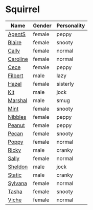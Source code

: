 # Squirrel

|Name|Gender|Personality|
|---|---|---|
|[AgentS](./agents)|female|peppy|
|[Blaire](./blaire)|female|snooty|
|[Cally](./cally)|female|normal|
|[Caroline](./caroline)|female|normal|
|[Cece](./cece)|female|peppy|
|[Filbert](./filbert)|male|lazy|
|[Hazel](./hazel)|female|sisterly|
|[Kit](./kit)|male|jock|
|[Marshal](./marshal)|male|smug|
|[Mint](./mint)|female|snooty|
|[Nibbles](./nibbles)|female|peppy|
|[Peanut](./peanut)|female|peppy|
|[Pecan](./pecan)|female|snooty|
|[Poppy](./poppy)|female|normal|
|[Ricky](./ricky)|male|cranky|
|[Sally](./sally)|female|normal|
|[Sheldon](./sheldon)|male|jock|
|[Static](./static)|male|cranky|
|[Sylvana](./sylvana)|female|normal|
|[Tasha](./tasha)|female|snooty|
|[Viche](./viche)|female|normal|
